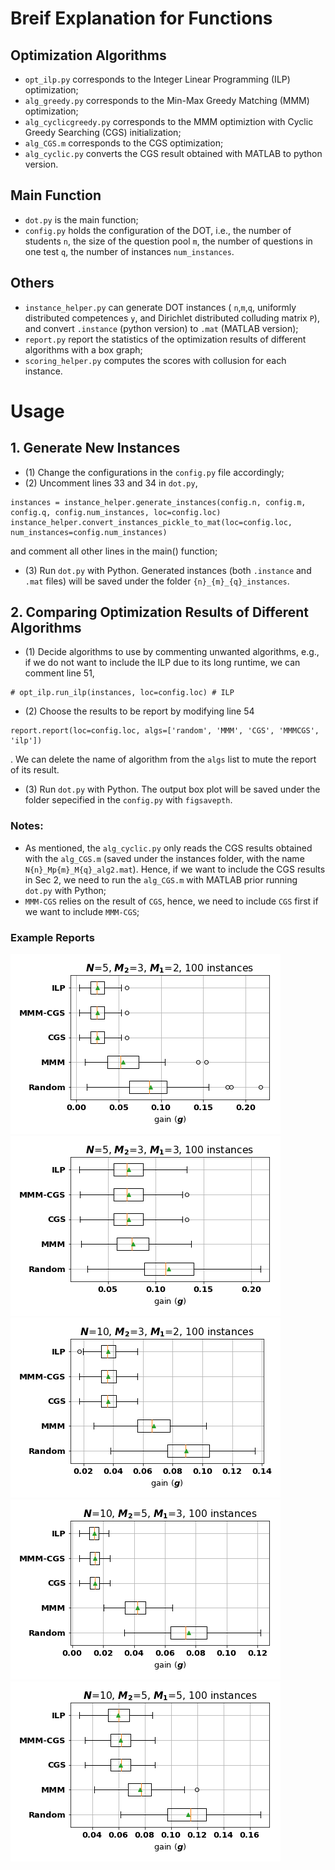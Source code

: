 # Breif Explanation for Functions
## Optimization Algorithms
* ``opt_ilp.py`` corresponds to the Integer Linear Programming (ILP) optimization;
* ``alg_greedy.py`` corresponds to the Min-Max Greedy Matching (MMM) optimization;
* ``alg_cyclicgreedy.py`` corresponds to the MMM optimiztion with Cyclic Greedy Searching (CGS) initialization;
* ``alg_CGS.m`` corresponds to the CGS optimization;
* ``alg_cyclic.py`` converts the CGS result obtained with MATLAB to python version.
## Main Function
* ``dot.py`` is the main function;
* ``config.py`` holds the configuration of the DOT, i.e., the number of students ``n``, the size of the question pool ``m``, the number of questions in one test ``q``, the number of instances ``num_instances``.
## Others
* ``instance_helper.py`` can generate DOT instances ( ``n``,``m``,``q``, uniformly distributed competences ``y``, and Dirichlet distributed colluding matrix ``P``), and convert ``.instance`` (python version) to ``.mat`` (MATLAB version);
* ``report.py`` report the statistics of the optimization results of different algorithms with a box graph;
* ``scoring_helper.py`` computes the scores with collusion for each instance.

# Usage
## 1. Generate New Instances
* (1) Change the configurations in the ``config.py`` file accordingly;
* (2) Uncomment lines 33 and 34 in ``dot.py``,
```
instances = instance_helper.generate_instances(config.n, config.m, config.q, config.num_instances, loc=config.loc)
instance_helper.convert_instances_pickle_to_mat(loc=config.loc, num_instances=config.num_instances)
```
and comment all other lines in the main() function;
* (3) Run ``dot.py`` with Python.
Generated instances (both ``.instance`` and ``.mat`` files) will be saved under the folder ``{n}_{m}_{q}_instances``.

## 2. Comparing Optimization Results of Different Algorithms
* (1) Decide algorithms to use by commenting unwanted algorithms, e.g., if we do not want to include the ILP due to its long runtime, we can comment line 51,
```
# opt_ilp.run_ilp(instances, loc=config.loc) # ILP
```
* (2) Choose the results to be report by modifying line 54
```
report.report(loc=config.loc, algs=['random', 'MMM', 'CGS', 'MMMCGS', 'ilp'])
```
. We can delete the name of algorithm from the ``algs`` list to mute the report of its result.
* (3) Run ``dot.py`` with Python.
The output box plot will be saved under the folder sepecified in the ``config.py`` with ``figsavepth``.

### Notes:
* As mentioned, the ``alg_cyclic.py`` only reads the CGS results obtained with the ``alg_CGS.m`` (saved under the instances folder, with the name ``N{n}_Mp{m}_M{q}_alg2.mat``). Hence, if we want to include the CGS results in Sec 2, we need to run the ``alg_CGS.m`` with MATLAB prior running ``dot.py`` with Python;
* ``MMM-CGS`` relies on the result of ``CGS``, hence, we need to include ``CGS`` first if we want to include ``MMM-CGS``; 

### Example Reports
![](report_5_3_2.png)
![](report_5_3_3.png)
![](report_10_3_2.png)
![](report_10_5_3.png)
![](report_10_5_5.png)
